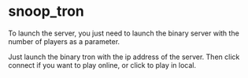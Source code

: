 # snoop_tron

To launch the server, you just need to launch the binary server with the number of players as a parameter.

Just launch the binary tron with the ip address of the server. Then click connect if you want to play online, or click to play in local.
